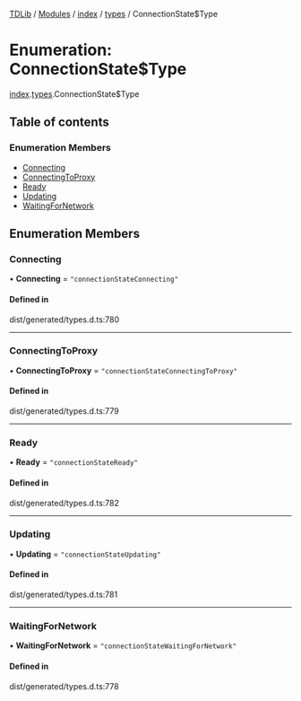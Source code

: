 [TDLib](../README.md) / [Modules](../modules.md) / [index](../modules/index.md) / [types](../modules/index.types.md) / ConnectionState$Type

# Enumeration: ConnectionState$Type

[index](../modules/index.md).[types](../modules/index.types.md).ConnectionState$Type

## Table of contents

### Enumeration Members

- [Connecting](index.types.ConnectionState_Type.md#connecting)
- [ConnectingToProxy](index.types.ConnectionState_Type.md#connectingtoproxy)
- [Ready](index.types.ConnectionState_Type.md#ready)
- [Updating](index.types.ConnectionState_Type.md#updating)
- [WaitingForNetwork](index.types.ConnectionState_Type.md#waitingfornetwork)

## Enumeration Members

### Connecting

• **Connecting** = ``"connectionStateConnecting"``

#### Defined in

dist/generated/types.d.ts:780

___

### ConnectingToProxy

• **ConnectingToProxy** = ``"connectionStateConnectingToProxy"``

#### Defined in

dist/generated/types.d.ts:779

___

### Ready

• **Ready** = ``"connectionStateReady"``

#### Defined in

dist/generated/types.d.ts:782

___

### Updating

• **Updating** = ``"connectionStateUpdating"``

#### Defined in

dist/generated/types.d.ts:781

___

### WaitingForNetwork

• **WaitingForNetwork** = ``"connectionStateWaitingForNetwork"``

#### Defined in

dist/generated/types.d.ts:778
